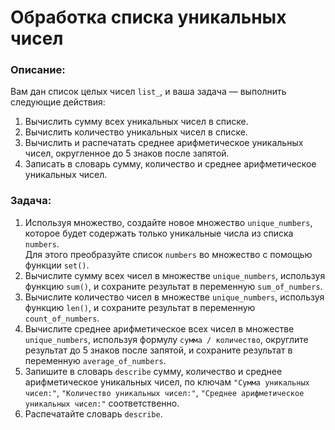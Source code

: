 # Обработка списка уникальных чисел

### Описание:
Вам дан список целых чисел `list_`, и ваша задача — выполнить следующие действия:
1. Вычислить сумму всех уникальных чисел в списке.
2. Вычислить количество уникальных чисел в списке.
3. Вычислить и распечатать среднее арифметическое уникальных чисел, округленное до 5 знаков после запятой.
4. Записать в словарь сумму, количество и среднее арифметическое уникальных чисел.

### Задача:
1. Используя множество, создайте новое множество `unique_numbers`, которое будет содержать только уникальные числа из списка `numbers`.  
   Для этого преобразуйте список `numbers` во множество с помощью функции `set()`.
2. Вычислите сумму всех чисел в множестве `unique_numbers`, используя функцию `sum()`, и сохраните результат в переменную `sum_of_numbers`.
3. Вычислите количество чисел в множестве `unique_numbers`, используя функцию `len()`, и сохраните результат в переменную `count_of_numbers`.
4. Вычислите среднее арифметическое всех чисел в множестве `unique_numbers`, используя формулу `сумма / количество`, округлите результат до 5 знаков после запятой, и сохраните результат в переменную `average_of_numbers`.
5. Запишите в словарь `describe` сумму, количество и среднее арифметическое уникальных чисел, по ключам `"Сумма уникальных чисел:"`, `"Количество уникальных чисел:"`, `"Среднее арифметическое уникальных чисел:"` соответственно.
6. Распечатайте словарь `describe`.
